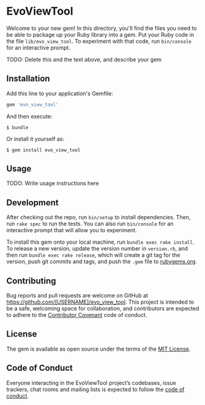 # EvoViewTool

Welcome to your new gem! In this directory, you'll find the files you need to be able to package up your Ruby library into a gem. Put your Ruby code in the file `lib/evo_view_tool`. To experiment with that code, run `bin/console` for an interactive prompt.

TODO: Delete this and the text above, and describe your gem

## Installation

Add this line to your application's Gemfile:

```ruby
gem 'evo_view_tool'
```

And then execute:

    $ bundle

Or install it yourself as:

    $ gem install evo_view_tool

## Usage

TODO: Write usage instructions here

## Development

After checking out the repo, run `bin/setup` to install dependencies. Then, run `rake spec` to run the tests. You can also run `bin/console` for an interactive prompt that will allow you to experiment.

To install this gem onto your local machine, run `bundle exec rake install`. To release a new version, update the version number in `version.rb`, and then run `bundle exec rake release`, which will create a git tag for the version, push git commits and tags, and push the `.gem` file to [rubygems.org](https://rubygems.org).

## Contributing

Bug reports and pull requests are welcome on GitHub at https://github.com/[USERNAME]/evo_view_tool. This project is intended to be a safe, welcoming space for collaboration, and contributors are expected to adhere to the [Contributor Covenant](http://contributor-covenant.org) code of conduct.

## License

The gem is available as open source under the terms of the [MIT License](https://opensource.org/licenses/MIT).

## Code of Conduct

Everyone interacting in the EvoViewTool project’s codebases, issue trackers, chat rooms and mailing lists is expected to follow the [code of conduct](https://github.com/[USERNAME]/evo_view_tool/blob/master/CODE_OF_CONDUCT.md).
